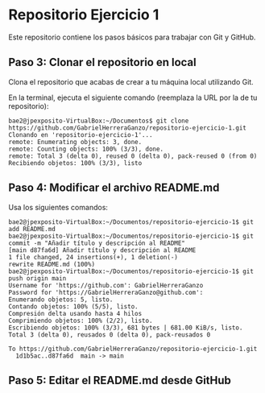 # Repositorio Ejercicio 1

Este repositorio contiene los pasos básicos para trabajar con Git y GitHub.


## Paso 3: Clonar el repositorio en local

Clona el repositorio que acabas de crear a tu máquina local utilizando Git.

En la terminal, ejecuta el siguiente comando (reemplaza la URL por la de tu repositorio):

```code
bae2@jpexposito-VirtualBox:~/Documentos$ git clone https://github.com/GabrielHerreraGanzo/repositorio-ejercicio-1.git
Clonando en 'repositorio-ejercicio-1'...
remote: Enumerating objects: 3, done.
remote: Counting objects: 100% (3/3), done.
remote: Total 3 (delta 0), reused 0 (delta 0), pack-reused 0 (from 0)
Recibiendo objetos: 100% (3/3), listo
```

##  Paso 4: Modificar el archivo README.md

 Usa los siguientes comandos:

 ```code
bae2@jpexposito-VirtualBox:~/Documentos/repositorio-ejercicio-1$ git add README.md
bae2@jpexposito-VirtualBox:~/Documentos/repositorio-ejercicio-1$ git commit -m "Añadir título y descripción al README"
[main d87fa6d] Añadir título y descripción al README
 1 file changed, 24 insertions(+), 1 deletion(-)
 rewrite README.md (100%)
bae2@jpexposito-VirtualBox:~/Documentos/repositorio-ejercicio-1$ git push origin main
Username for 'https://github.com': GabrielHerreraGanzo
Password for 'https://GabrielHerreraGanzo@github.com': 
Enumerando objetos: 5, listo.
Contando objetos: 100% (5/5), listo.
Compresión delta usando hasta 4 hilos
Comprimiendo objetos: 100% (2/2), listo.
Escribiendo objetos: 100% (3/3), 681 bytes | 681.00 KiB/s, listo.
Total 3 (delta 0), reusados 0 (delta 0), pack-reusados 0

To https://github.com/GabrielHerreraGanzo/repositorio-ejercicio-1.git
   1d1b5ac..d87fa6d  main -> main
```

## Paso 5: Editar el README.md desde GitHub




